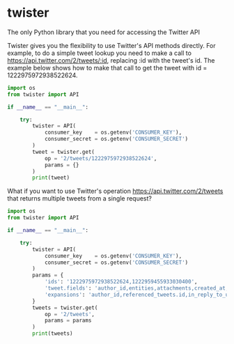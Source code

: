 # twister
The only Python library that you need for accessing the Twitter API

Twister gives you the flexibility to use Twitter's API methods directly. For example, to do a simple tweet lookup you need to make a call to https://api.twitter.com/2/tweets/:id, replacing :id with the tweet's id. The example below shows how to make that call to get the tweet with id = 1222975972938522624. 

```python
import os
from twister import API

if __name__ == "__main__":

    try: 
        twister = API(
            consumer_key    = os.getenv('CONSUMER_KEY'),
            consumer_secret = os.getenv('CONSUMER_SECRET')
        )
        tweet = twister.get(
            op = '2/tweets/1222975972938522624',
            params = {}
        )
        print(tweet)
```

What if you want to use Twitter's operation https://api.twitter.com/2/tweets that returns multiple tweets from a single request? 

```python
import os
from twister import API

if __name__ == "__main__":

    try: 
        twister = API(
            consumer_key    = os.getenv('CONSUMER_KEY'),
            consumer_secret = os.getenv('CONSUMER_SECRET')
        )
        params = {
            'ids': '1222975972938522624,1222959455933030400',
            'tweet.fields': 'author_id,entities,attachments,created_at,referenced_tweets', 
            'expansions': 'author_id,referenced_tweets.id,in_reply_to_user_id,geo.place_id,entities.mentions.username,referenced_tweets.id.author_id'
        }        
        tweets = twister.get(
            op = '2/tweets',
            params = params
        )
        print(tweets)
```
